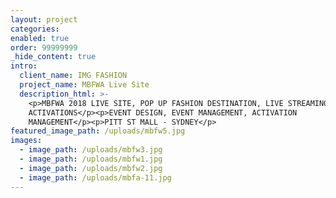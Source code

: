 ```yaml
---
layout: project
categories:
enabled: true
order: 99999999
_hide_content: true
intro:
  client_name: IMG FASHION
  project_name: MBFWA Live Site
  description_html: >-
    <p>MBFWA 2018 LIVE SITE, POP UP FASHION DESTINATION, LIVE STREAMING, SPONSOR
    ACTIVATIONS</p><p>EVENT DESIGN, EVENT MANAGEMENT, ACTIVATION
    MANAGEMENT</p><p>PITT ST MALL - SYDNEY</p>
featured_image_path: /uploads/mbfw5.jpg
images:
  - image_path: /uploads/mbfw3.jpg
  - image_path: /uploads/mbfw1.jpg
  - image_path: /uploads/mbfw2.jpg
  - image_path: /uploads/mbfa-11.jpg
---
```

